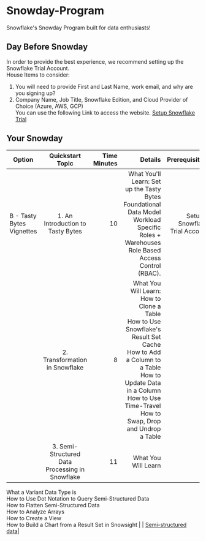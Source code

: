 # Snowday-Program
Snowflake's Snowday Program built for data enthusiasts!

## Day Before Snowday
In order to provide the best experience, we recommend setting up the Snowflake Trial Account. <br />
House Items to consider: <br />
1. You will need to provide First and Last Name, work email, and why are you signing up? <br />
2. Company Name, Job Title, Snowflake Edition, and Cloud Provider of Choice (Azure, AWS, GCP) <br />
You can use the following Link to access the website. [Setup Snowflake Trial](https://signup.snowflake.com/) <br />

## Your Snowday
| Option | Quickstart Topic | Time Minutes | Details | Prerequisities | Links to Quickstarts |
|---|:---:|---:|---:|---:|---:|
| B - Tasty Bytes Vignettes |	1. An Introduction to Tasty Bytes |	10 |	What You'll Learn: Set up the Tasty Bytes Foundational Data Model Workload Specific Roles + Warehouses Role Based Access Control (RBAC). |	Setup a Snowflake Trial Account |	[Introduction](https://quickstarts.snowflake.com/guide/tasty_bytes_introduction/index.html?index=..%2F..index#0) |
| | 2. Transformation in Snowflake | 8 |	What You Will Learn: <br /> How to Clone a Table <br /> How to Use Snowflake's Result Set Cache <br /> How to Add a Column to a Table <br /> How to Update Data in a Column <br /> How to Use Time-Travel <br /> How to Swap, Drop and Undrop a Table | | [Transformation](https://quickstarts.snowflake.com/guide/tasty_bytes_zero_to_snowflake_transformation/index.html?index=..%2F..index#0)|
| | 3. Semi-Structured Data Processing in Snowflake |	11	| What You Will Learn <br />
What a Variant Data Type is<br />
How to Use Dot Notation to Query Semi-Structured Data<br />
How to Flatten Semi-Structured Data<br />
How to Analyze Arrays<br />
How to Create a View<br />
How to Build a Chart from a Result Set in Snowsight |  | [Semi-structured data](https://quickstarts.snowflake.com/guide/tasty_bytes_zero_to_snowflake_semi_structured_data/index.html?index=..%2F..index#0)|
